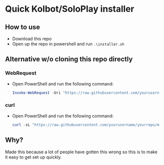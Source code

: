 # Quick Kolbot/SoloPlay installer

## How to use
- Download this repo
- Open up the repo in powershell and run `.\installer.sh`

## Alternative w/o cloning this repo directly
### WebRequest
- Open PowerShell and run the following command:
  ```powershell
  Invoke-WebRequest -Uri "https://raw.githubusercontent.com/yourusername/yourrepo/main/installer.sh" -OutFile "installer.sh"; ./installer.sh
  ```

### curl
- Open PowerShell and run the following command:
  ```powershell
  curl -sL "https://raw.githubusercontent.com/yourusername/yourrepo/main/installer.sh" | bash
  ```

## Why?
Made this because a lot of people have gotten this wrong so this is to make it easy to get set up quickly.